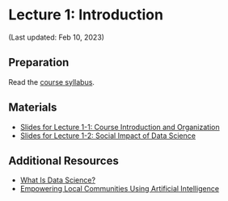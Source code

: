 # Lecture 1: Introduction

(Last updated: Feb 10, 2023)

## Preparation

Read the [course syllabus](../syllabus.md).

## Materials

- [Slides for Lecture 1-1: Course Introduction and Organization](https://github.com/MultiX-Amsterdam/data-science-book-uva/raw/main/assets/slides/lec1-1.pdf)
- [Slides for Lecture 1-2: Social Impact of Data Science](https://github.com/MultiX-Amsterdam/data-science-book-uva/raw/main/assets/slides/lec1-2.pdf)

## Additional Resources

- [What Is Data Science?](https://jakevdp.github.io/PythonDataScienceHandbook/00.00-preface.html)
- [Empowering Local Communities Using Artificial Intelligence](https://doi.org/10.1016/j.patter.2022.100449)
